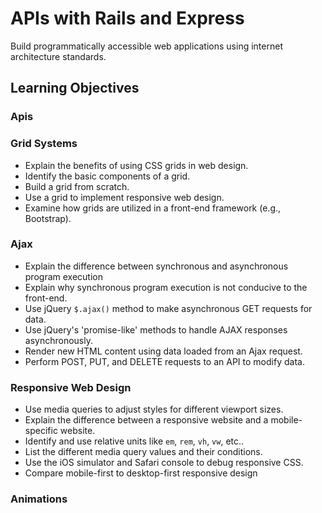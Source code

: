 # APIs with Rails and Express

Build programmatically accessible web applications using
internet architecture standards.

## Learning Objectives

### Apis

### Grid Systems
- Explain the benefits of using CSS grids in web design.
- Identify the basic components of a grid.
- Build a grid from scratch.
- Use a grid to implement responsive web design.
- Examine how grids are utilized in a front-end framework (e.g., Bootstrap).

### Ajax
- Explain the difference between synchronous and asynchronous program execution
- Explain why synchronous program execution is not conducive to the front-end.
- Use jQuery `$.ajax()` method to make asynchronous GET requests for data.
- Use jQuery's 'promise-like' methods to handle AJAX responses asynchronously.
- Render new HTML content using data loaded from an Ajax request.
- Perform POST, PUT, and DELETE requests to an API to modify data.

### Responsive Web Design

- Use media queries to adjust styles for different viewport sizes.
- Explain the difference between a responsive website and a mobile-specific website.
- Identify and use relative units like `em`, `rem`, `vh`, `vw`, etc..
- List the different media query values and their conditions.
- Use the iOS simulator and Safari console to debug responsive CSS.
- Compare mobile-first to desktop-first responsive design

### Animations
